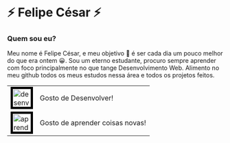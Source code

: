 # ⚡ Felipe César ⚡

### Quem sou eu?

Meu nome é Felipe César, e meu objetivo :dart: é ser cada dia um pouco melhor do que era ontem :grinning:. Sou um eterno estudante, procuro sempre aprender com foco principalmente no que tange Desenvolvimento Web. Alimento no meu github todos os meus estudos nessa área e todos os projetos feitos.

<table>
  <tr>
    <td>
<img src="https://image.flaticon.com/icons/svg/1803/1803581.svg" alt="desenvolvedor" width="42" height="42" style="border:5px solid black">
      </td>
    <td>
      Gosto de Desenvolver!
    </td>
    </tr>
    <tr>
      <td>
        <img src="https://img2.gratispng.com/20180712/pl/kisspng-computer-icons-big-data-clip-art-learn-more-5b47d641892366.2222631315314345615617.jpg" alt="aprender" width="42" height="42" style="border:5px solid black">
      </td>
      <td>
        Gosto de aprender coisas novas!
      </td>
    </tr>
  
  </table>
  
